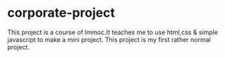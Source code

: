 # corporate-project
This project is a course of Immoc.It teaches me to use html,css & simple javascript to make a mini project.
This project is my first rather normal project.
